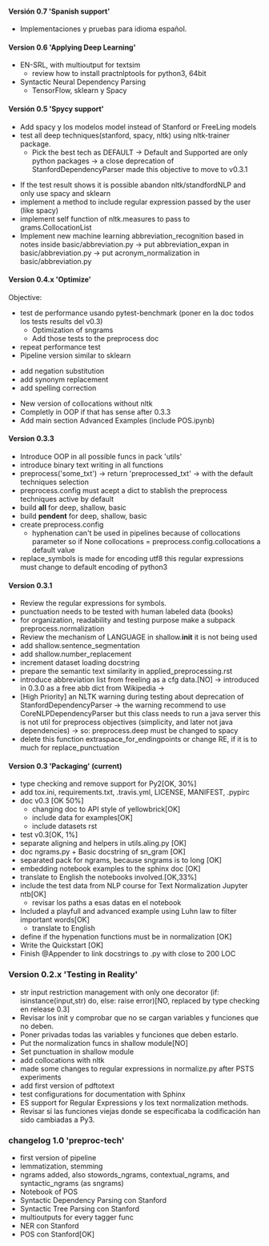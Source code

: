#### Versión 0.7 'Spanish support'

- Implementaciones y pruebas para idioma español.


#### Version 0.6 'Applying Deep Learning'

* EN-SRL, with multioutput for textsim
	* review how to install practnlptools for python3, 64bit
* Syntactic Neural Dependency Parsing
	* TensorFlow, sklearn y Spacy

#### Versión 0.5 'Spycy support'

- Add spacy y los modelos model instead of Stanford or FreeLing models
- test all deep techniques(stanford, spacy, nltk) using nltk-trainer package.
  - Pick the best tech as DEFAULT -> Default and Supported are only python packages 
  -> a close deprecation of StanfordDependencyParser made this objective to move to v0.3.1
  
* If the test result shows it is possible abandon nltk/standfordNLP and only use spacy and sklearn
* implement a method to include regular expression passed by the user (like spacy)
* implement self function of nltk.measures to pass to grams.CollocationList
* Implement new machine learning abbreviation_recognition based in notes inside basic/abbreviation.py
	-> put abbreviation_expan in basic/abbreviation.py
	-> put acronym_normalization in basic/abbreviation.py

#### Version 0.4.x 'Optimize'

Objective:

* test de performance usando pytest-benchmark (poner en la doc todos los tests results del v0.3)
	- Optimization of sngrams
	- Add those tests to the preprocess doc
* repeat performance test
* Pipeline version similar to sklearn
- add negation substitution
- add synonym replacement
- add spelling correction
* New version of collocations without nltk
* Completly in OOP if that has sense after 0.3.3
* Add main section Advanced Examples (include POS.ipynb)

#### Version 0.3.3

* Introduce OOP in all possible funcs in pack 'utils'
* introduce binary text writing in all functions
* preprocess('some_txt') -> return 'preprocessed_txt'
	-> with the default techniques selection
* preprocess.config must acept a dict to stablish the preprocess techniques active by default
* build __all__ for deep, shallow, basic
* build __pendent__ for deep, shallow, basic
* create preprocess.config 
	- hyphenation can't be used in pipelines because of collocations parameter so if None
		collocations = preprocess.config.collocations a default value
* replace_symbols is made for encoding utf8 this regular expressions must change to default encoding of python3

#### Version 0.3.1

* Review the regular expressions for symbols.
* punctuation needs to be tested with human labeled data (books)
* for organization, readability and testing purpose make a subpack preprocess.normalization
* Review the mechanism of LANGUAGE in shallow.__init__ it is not being used
* add shallow.sentence_segmentation
* add shallow.number_replacement
* increment dataset loading docstring
* prepare the semantic text similarity in applied_preprocessing.rst
* introduce abbreviation list from freeling as a cfg data.[NO]
	-> introduced in 0.3.0 as a free abb dict from Wikipedia
	-> 
* [High Priority] an NLTK warning during testing about deprecation of StanfordDependencyParser
	-> the warning recommend to use CoreNLPDependencyParser but this class needs to run a java server
	this is not util for preprocess objectives (simplicity, and later not java dependencies)
	-> so: preprocess.deep must be changed to spacy
* delete this function extraspace_for_endingpoints or change RE, if it is to much for replace_punctuation

#### Version 0.3 'Packaging' (current)

* type checking and remove support for Py2[OK, 30%]
* add tox.ini, requirements.txt, .travis.yml, LICENSE, MANIFEST, .pypirc 
* doc v0.3 [OK 50%]
	- changing doc to API style of yellowbrick[OK]
	- include data for examples[OK]
	- include datasets rst
* test v0.3[OK, 1%]
* separate aligning and helpers in utils.aling.py [OK]
* doc ngrams.py + Basic docstring of sn_gram [OK]
* separated pack for ngrams, because sngrams is to long [OK]
* embedding notebook examples to the sphinx doc [OK]
* translate to English the notebooks involved.[OK,33%]
* include the test data from NLP course for Text Normalization Jupyter ntb[OK]
	- revisar los paths a esas datas en el notebook 
* Included a playfull and advanced example using Luhn law to filter important words[OK]
	- translate to English
* define if the hypenation functions must be in normalization [OK]
* Write the Quickstart [OK]
* Finish @Appender to link docstrings to .py with close to 200 LOC

### Version 0.2.x 'Testing in Reality'</u>

- str input restriction management with only one decorator (if: isinstance(input,str) do, else: raise error)[NO, replaced by type checking en release 0.3] 
- Revisar los init y comprobar que no se cargan variables y funciones que no deben. 
- Poner privadas todas las variables y funciones que deben estarlo.
- Put the normalization funcs in shallow module[NO]
- Set punctuation in shallow module
- add collocations with nltk
- made some changes to regular expressions in normalize.py after PSTS experiments
- add first version of pdftotext
- test configurations for documentation with Sphinx
- ES support for Regular Expressions y los text normalization methods.
- Revisar sí las funciones viejas donde se especificaba la codificación han sido cambiadas a Py3.

### changelog 1.0 'preproc-tech'

- first version of pipeline
- lemmatization, stemming
- ngrams added, also stowords_ngrams, contextual_ngrams, and syntactic_ngrams (as sngrams)
- Notebook of POS
- Syntactic Dependency Parsing con Stanford
- Syntactic Tree Parsing con Stanford
- multioutputs for every tagger func
- NER con Stanford
- POS con Stanford[OK]
